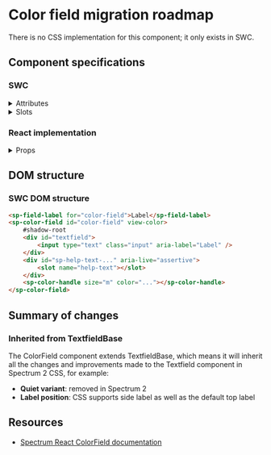 # Color field migration roadmap

There is no CSS implementation for this component; it only exists in SWC.

## Component specifications

### SWC

<details>
<summary>Attributes</summary>

- `disabled` - Disables the color field
- `focused` - Whether the color field is focused
- `invalid` - Whether the color field is invalid
- `keyboard-focused` - Whether the color field has keyboard focus
- `label` - The label for the color field
- `max` - Maximum value for the color field
- `min` - Minimum value for the color field
- `multiline` - Whether the color field is multiline (inherited from TextfieldBase)
- `pattern` - Pattern for validation (inherited from TextfieldBase)
- `placeholder` - Placeholder text (inherited from TextfieldBase)
- `quiet` - Quiet variant (inherited from TextfieldBase)
- `readonly` - Whether the color field is readonly
- `required` - Whether the color field is required (inherited from TextfieldBase)
- `size` - Size of the color field (s, m, l, xl)
- `step` - Step value for the color field
- `value` - The value of the color field
- `view-color` - Whether to show the color preview

</details>

<details>
<summary>Slots</summary>

- `help-text` - Help text for the color field (inherited from TextfieldBase)
- `negative-help-text` - Negative help text when invalid (inherited from TextfieldBase)

</details>

### React implementation

<details>
<summary>Props</summary>

- `label` - The label for the color field
- `autoFocus` - Whether the element should receive focus on render
- `channel` - The color channel that this field edits, if not provided, the color is edited as a hex value (`hue` | `saturation` | `brightness` | `lightness` | `red` | `green` | `blue` | `alpha`)
- `colorSpace` - The color space that the color field operates in if a channel prop is provided, if no channel is provided, the color field always displays the color as an RGB hex value (`rgb` | `hsl` | `hsb`)
- `defaultValue` - The default value
- `description` - A description for the field, provides a hint such as specific requirements for what to choose
- `errorMessage` - An error message for the field
- `excludeFromTabOrder` - Whether to exclude the element from the sequential tab order
- `form` - The `<form>` element to associate the input with
- `isDisabled` - Whether the input is disabled
- `isInvalid` - Whether the input value is invalid
- `isReadonly` - Whether the input can be selected but not changed by the user
- `isRequired` - Whether the color field is required before form submission
- `isWheelDisabled` - Enables or disables changing the value with scroll
- `labelAlign` - The label's horizontal alignment relative to the element it is labeling (`start` | `end`)
- `labelPosition` - The label's overall position relative to the element it is labeling (`top` | `side`)
- `name` - The name of the input element, used when submitting an HTML form
- `necessityIndicator`
- `size` - Size of the color field (s, m, l, xl)
- `validate` - A function that returns an error message if a given value is invalid
- `validationBehavior` - Whether to use native HTML form validation to prevent form submission when the value is missing or invalid
- `value` - The value of the color field

</details>

## DOM structure

### SWC DOM structure

```html
<sp-field-label for="color-field">Label</sp-field-label>
<sp-color-field id="color-field" view-color>
    #shadow-root
    <div id="textfield">
        <input type="text" class="input" aria-label="Label" />
    </div>
    <div id="sp-help-text-..." aria-live="assertive">
        <slot name="help-text"></slot>
    </div>
    <sp-color-handle size="m" color="..."></sp-color-handle>
</sp-color-field>
```

## Summary of changes

### Inherited from TextfieldBase

The ColorField component extends TextfieldBase, which means it will inherit all the changes and improvements made to the Textfield component in Spectrum 2 CSS, for example:

- **Quiet variant**: removed in Spectrum 2
- **Label position**: CSS supports side label as well as the default top label

## Resources

- [Spectrum React ColorField documentation](https://react-spectrum.adobe.com/s2/index.html?path=/docs/colorfield--docs)
